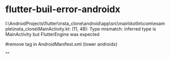 # flutter-buil-error-androidx
I:\AndroidProjects\flutter\insta_clone\android\app\src\main\kotlin\com\example\insta_clone\MainActivity.kt: (11, 48): Type mismatch: inferred type is MainActivity but FlutterEngine was expected


#remove tag in AndroidManifest.xml (lower androidx)

"<meta-data
        android:name="flutterEmbedding"
        android:value="2" />"

